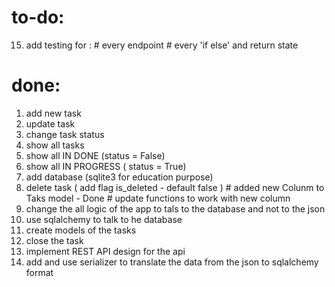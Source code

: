 # to-do: 
15. add testing for : 
                # every endpoint
                # every 'if else' and return state




# done:
1. add new task
2. update task
3. change task status
4. show all tasks
5. show all IN DONE (status = False)
6. show all IN PROGRESS ( status =  True)
8. add database (sqlite3 for education purpose)
7. delete task ( add flag is_deleted - default false )
               # added new Colunm to Taks model - Done
               # update functions to work with new column
9. change the all logic of the app to tals to the database and not to the json
10. use sqlalchemy to talk to he database
11. create models of the tasks
12. close the task
13. implement REST API design for the api
14. add and use serializer to translate the data from the json to sqlalchemy format

